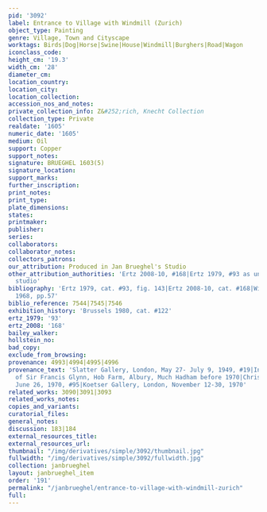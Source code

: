 ```yaml
---
pid: '3092'
label: Entrance to Village with Windmill (Zurich)
object_type: Painting
genre: Village, Town and Cityscape
worktags: Birds|Dog|Horse|Swine|House|Windmill|Burghers|Road|Wagon
iconclass_code:
height_cm: '19.3'
width_cm: '28'
diameter_cm:
location_country:
location_city:
location_collection:
accession_nos_and_notes:
private_collection_info: Z&#252;rich, Knecht Collection
collection_type: Private
realdate: '1605'
numeric_date: '1605'
medium: Oil
support: Copper
support_notes:
signature: BRUEGHEL 1603(5)
signature_location:
support_marks:
further_inscription:
print_notes:
print_type:
plate_dimensions:
states:
printmaker:
publisher:
series:
collaborators:
collaborator_notes:
collectors_patrons:
our_attribution: Produced in Jan Brueghel's Studio
other_attribution_authorities: 'Ertz 2008-10, #168|Ertz 1979, #93 as uncertain, possibly
  studio'
bibliography: 'Ertz 1979, cat. #93, fig. 143|Ertz 2008-10, cat. #168|Winkelmann-Rhein
  1968, pp.57'
biblio_reference: 7544|7545|7546
exhibition_history: 'Brussels 1980, cat. #122'
ertz_1979: '93'
ertz_2008: '168'
bailey_walker:
hollstein_no:
bad_copy:
exclude_from_browsing:
provenance: 4993|4994|4995|4996
provenance_text: 'Slatter Gallery, London, May 27- July 9, 1949, #19|In the collection
  of Sir Francis Glynn, Hob Farm, Albury, Much Hadham before 1970|Christie''s, London,
  June 26, 1970, #95|Koetser Gallery, London, November 12-30, 1970'
related_works: 3090|3091|3093
related_works_notes:
copies_and_variants:
curatorial_files:
general_notes:
discussion: 183|184
external_resources_title:
external_resources_url:
thumbnail: "/img/derivatives/simple/3092/thumbnail.jpg"
fullwidth: "/img/derivatives/simple/3092/fullwidth.jpg"
collection: janbrueghel
layout: janbrueghel_item
order: '191'
permalink: "/janbrueghel/entrance-to-village-with-windmill-zurich"
full:
---
```


